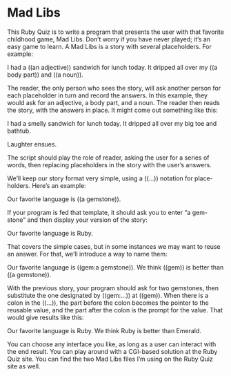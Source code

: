 Mad Libs
========

This Ruby Quiz is to write a program that presents the user with that favorite childhood game, Mad Libs. Don’t worry if you have never played; it’s an easy game to learn. A Mad Libs is a story with several placeholders. For example:

  I had a ((an adjective)) sandwich for lunch today. It dripped all over my ((a body part)) and ((a noun)).

The reader, the only person who sees the story, will ask another person for each placeholder in turn and record the answers. In this example, they would ask for an adjective, a body part, and a noun. The reader then reads the story, with the answers in place. It might come out something like this:

  I had a smelly sandwich for lunch today. It dripped all over my big toe and bathtub.

Laughter ensues.

The script should play the role of reader, asking the user for a series of words, then replacing placeholders in the story with the user’s answers.

We’ll keep our story format very simple, using a ((...)) notation for place- holders. Here’s an example:

  Our favorite language is ((a gemstone)).

If your program is fed that template, it should ask you to enter “a gem- stone” and then display your version of the story:

  Our favorite language is Ruby.

That covers the simple cases, but in some instances we may want to reuse an answer. For that, we’ll introduce a way to name them:

  Our favorite language is ((gem:a gemstone)). We think ((gem)) is better than ((a gemstone)).

With the previous story, your program should ask for two gemstones, then substitute the one designated by ((gem:...)) at ((gem)). When there is a colon in the ((...)), the part before the colon becomes the pointer to the reusable value, and the part after the colon is the prompt for the value. That would give results like this:

  Our favorite language is Ruby. We think Ruby is better than Emerald.

You can choose any interface you like, as long as a user can interact with the end result. You can play around with a CGI-based solution at the Ruby Quiz site.  You can find the two Mad Libs files I’m using on the Ruby Quiz site as well.
